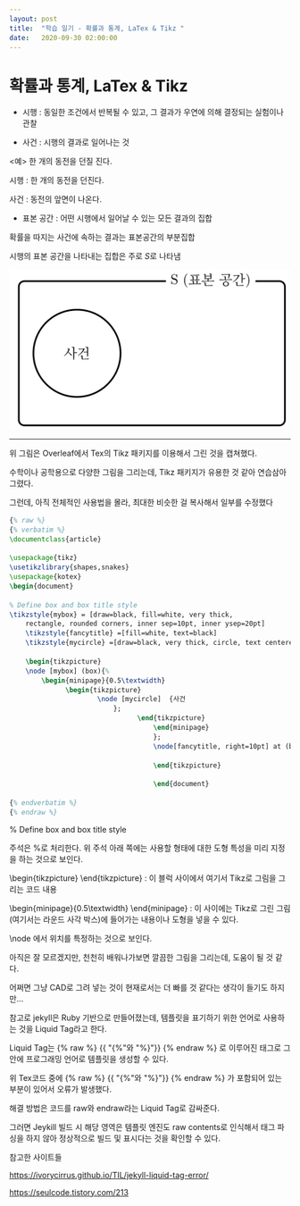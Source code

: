 ```yaml
---
layout: post
title:  "학습 일기 - 확률과 통계, LaTex & Tikz "
date:   2020-09-30 02:00:00
---
```




# 확률과 통계, LaTex & Tikz


* 시행 : 동일한 조건에서 반복될 수 있고, 그 결과가 우연에 의해 결정되는 실험이나 관찰

* 사건 : 시행의 결과로 일어나는 것

<예> 한 개의 동전을 던질 진다.

시행 : 한 개의 동전을 던진다.

사건 : 동전의 앞면이 나온다.


* 표본 공간 : 어떤 시행에서 일어날 수 있는 모든 결과의 집합

확률을 따지는 사건에 속하는 결과는 표본공간의 부분집합

시행의 표본 공간을 나타내는 집합은 주로 $S$로 나타냄


![표본공간과 사건](/images/20200930_sample_space_and_event_diagram.png)


---

위 그림은 Overleaf에서 Tex의 Tikz 패키지를 이용해서 그린 것을 캡쳐했다.

수학이나 공학용으로 다양한 그림을 그리는데, Tikz 패키지가 유용한 것 같아 연습삼아 그렸다.

그런데, 아직 전체적인 사용법을 몰라, 최대한 비슷한 걸 복사해서 일부를 수정했다

```LaTex
{% raw %}
{% verbatim %}
\documentclass{article}

\usepackage{tikz}
\usetikzlibrary{shapes,snakes}
\usepackage{kotex}
\begin{document}

% Define box and box title style
\tikzstyle{mybox} = [draw=black, fill=white, very thick,
    rectangle, rounded corners, inner sep=10pt, inner ysep=20pt]
	\tikzstyle{fancytitle} =[fill=white, text=black]
	\tikzstyle{mycircle} =[draw=black, very thick, circle, text centered]

	\begin{tikzpicture}
	\node [mybox] (box){%
	    \begin{minipage}{0.5\textwidth}
		      \begin{tikzpicture}
			          \node [mycircle]  {사건
					      };
						        \end{tikzpicture}
								    \end{minipage}
									};
									\node[fancytitle, right=10pt] at (box.north) {S (표본 공간)};

									\end{tikzpicture}

									\end{document}

{% endverbatim %}
{% endraw %}
```


\% Define box and box title style

주석은 %로 처리한다. 위 주석 아래 쪽에는 사용할 형태에 대한 도형 특성을 미리 지정을 하는 것으로 보인다.


\\begin{tikzpicture} \\end{tikzpicture} : 이 블럭 사이에서 여기서 Tikz로 그림을 그리는 코드 내용

\\begin{minipage}{0.5\textwidth} \\end{minipage} : 이 사이에는 Tikz로 그린 그림(여기서는 라운드 사각 박스)에 들어가는 내용이나 도형을 넣을 수 있다.

\\node 에서 위치를 특정하는 것으로 보인다.

아직은 잘 모르겠지만, 천천히 배워나가보면 깔끔한 그림을 그리는데, 도움이 될 것 같다. 

어쩌면 그냥 CAD로 그려 넣는 것이 현재로서는 더 빠를 것 같다는 생각이 들기도 하지만...

참고로 jekyll은 Ruby 기반으로 만들어졌는데, 템플릿을 표기하기 위한 언어로 사용하는 것을 Liquid Tag라고 한다.

Liquid Tag는
{% raw %}
{{ "{%"와 "%}"}}
{% endraw %}
로 이루어진 태그로 그 안에 프로그래밍 언어로 템플릿을 생성할 수 있다.

위 Tex코드 중에
{% raw %}
{{ "{%"와 "%}"}}
{% endraw %}
가 포함되어 있는 부분이 있어서 오류가 발생했다.

해결 방법은 코드를 raw와 endraw라는 Liquid Tag로 감싸준다. 

그러면 Jeykill 빌드 시 해당 영역은 템플릿 엔진도 raw contents로 인식해서 태그 파싱을 하지 않아 정상적으로 빌드 및 표시다는 것을 확인할 수 있다. 




참고한 사이트들

https://ivorycirrus.github.io/TIL/jekyll-liquid-tag-error/

https://seulcode.tistory.com/213
